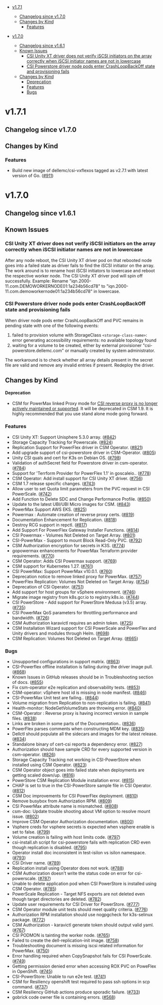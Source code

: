 - [v1.7.1](#v171)
  - [Changelog since v1.7.0](#changelog-since-v170)
  - [Changes by Kind](#changes-by-kind)
    - [Features](#features)
    
- [v1.7.0](#v170)
  - [Changelog since v1.6.1](#changelog-since-v161)
  - [Known Issues](#known-issues)
    - [CSI Unity XT driver does not verify iSCSI initiators on the array correctly when iSCSI initiator names are not in lowercase](#csi-unity-xt-driver-does-not-verify-iscsi-initiators-on-the-array-correctly-when-iscsi-initiator-names-are-not-in-lowercase) 
    - [CSI Powerstore driver node pods enter CrashLoopBackOff state and provisioning fails](#csi-powerstore-driver-node-pods-enter-crashloopbackoff-state-and-provisioning-fails)
  - [Changes by Kind](#changes-by-kind)
    - [Deprecation](#deprecation) 
    - [Features](#features)
    - [Bugs](#bugs)

# v1.7.1

## Changelog since v1.7.0

## Changes by Kind

### Features 
- Build new image of dellemc/csi-vxflexos tagged as v2.7.1 with latest version of Go. ([#911](https://github.com/dell/csm/issues/911))

# v1.7.0 

## Changelog since v1.6.1 

## Known Issues

### CSI Unity XT driver does not verify iSCSI initiators on the array correctly when iSCSI initiator names are not in lowercase 

After any node reboot, the CSI Unity XT driver pod on that rebooted node goes into a failed state as driver fails to find the iSCSI initiator on the array. The work around is to rename host iSCSI initiators to lowercase and reboot the respective worker node. The CSI Unity XT driver pod will spin off successfully. Example: Rename "iqn.2000-11.com.DEMOWORKERNODE01:1a234b56cd78" to "iqn.2000-11.com.demoworkernode01:1a234b56cd78" in lowercase. 

### CSI Powerstore driver node pods enter CrashLoopBackOff state and provisioning fails

When driver node pods enter CrashLoopBackOff and PVC remains in pending state with one of the following events:
  1. failed to provision volume with StorageClass `<storage-class-name>`: error generating accessibility requirements: no available topology found
  2. waiting for a volume to be created, either by external provisioner "csi-powerstore.dellemc.com" or manually created by system administrator. 

The workaround is to check whether all array details present in the secret file are valid and remove any invalid entries if present. Redeploy the driver.

## Changes by Kind 

#### Deprecation

- CSM for PowerMax linked Proxy mode for [CSI reverse proxy is no longer actively maintained or supported](https://dell.github.io/csm-docs/docs/csidriver/release/powermax/). It will be deprecated in CSM 1.9. It is highly recommended that you use stand alone mode going forward.

### Features 

- CSI Unity XT: Support Unisphere 5.3.0 array. ([#842](https://github.com/dell/csm/issues/842))
- Storage Capacity Tracking for Powerscale. ([#824](https://github.com/dell/csm/issues/824))
- Replication Support for PowerFlex driver in CSM Operator. ([#821](https://github.com/dell/csm/issues/821))
- Add upgrade support of csi-powerstore driver in CSM-Operator. ([#805](https://github.com/dell/csm/issues/805))
- Unity CSI quals and cert for K3s on Debian OS. ([#798](https://github.com/dell/csm/issues/798))
- Validation of authSecret field for Powerstore driver in csm-operator. ([#784](https://github.com/dell/csm/issues/784))
- Support for 'Terrform Provider for PowerFlex 1.1' in goscaleio.. ([#778](https://github.com/dell/csm/issues/778))
- CSM Operator: Add install support for CSI Unity XT driver. ([#756](https://github.com/dell/csm/issues/756))
- CSM 1.7 release specific changes. ([#743](https://github.com/dell/csm/issues/743))
- Allow user to set Quota limit parameters from the PVC request in CSI PowerScale. ([#742](https://github.com/dell/csm/issues/742))
- Add Function to Delete SDC and Change Performance Profile. ([#850](https://github.com/dell/csm/issues/850))
- Update to the latest UBI/UBI Micro images for CSM. ([#843](https://github.com/dell/csm/issues/843))
- PowerMax Support AWS EKS. ([#825](https://github.com/dell/csm/issues/825))
- Powermax : Automate creation of reverse proxy certs. ([#819](https://github.com/dell/csm/issues/819))
- Documentation Enhancement for Replication. ([#818](https://github.com/dell/csm/issues/818))
- Destroy RCG support in repctl. ([#817](https://github.com/dell/csm/issues/817))
- Add Support For PowerFlex Gateway Installer Functions. ([#814](https://github.com/dell/csm/issues/814))
- CSI Powermax - Volumes Not Deleted on Target Array. ([#801](https://github.com/dell/csm/issues/801))
- CSI-PowerMax - Support to mount Block Read-Only PVC. ([#792](https://github.com/dell/csm/issues/792))
- CSM Authorization encryption for secrets in K3S. ([#774](https://github.com/dell/csm/issues/774))
- gopowermax enhancements for PowerMax Terraform provider requirements. ([#770](https://github.com/dell/csm/issues/770))
- CSM Operator: Adds CSI Powermax support. ([#769](https://github.com/dell/csm/issues/769))
- CSM support for Kubernetes 1.27. ([#761](https://github.com/dell/csm/issues/761))
- CSI PowerMax: Support PowerMax v10.0.1. ([#760](https://github.com/dell/csm/issues/760))
- Deprecation notice to remove linked proxy for PowerMax. ([#757](https://github.com/dell/csm/issues/757))
- PowerFlex Replication: Volumes Not Deleted on Target Array. ([#754](https://github.com/dell/csm/issues/754))
- Deprecation of CSI Operator. ([#751](https://github.com/dell/csm/issues/751))
- Add support for host groups for vSphere environment. ([#746](https://github.com/dell/csm/issues/746))
- Migrate image registry from k8s.gcr.io to  registry.k8s.io. ([#744](https://github.com/dell/csm/issues/744))
- CSI PowerStore - Add support for PowerStore Medusa (v3.5) array. ([#735](https://github.com/dell/csm/issues/735))
- CSI PowerMax QoS parameters for throttling performance and bandwidth. ([#726](https://github.com/dell/csm/issues/726))
- CSM Authorization karavictl requires an admin token. ([#725](https://github.com/dell/csm/issues/725))
- CSM Installation Wizard support for CSI PowerScale and PowerFlex and Unity drivers and modules through Helm. ([#698](https://github.com/dell/csm/issues/698))
- CSM Replication: Volumes Not Deleted on Target Array. ([#665](https://github.com/dell/csm/issues/665))

### Bugs 

- Unsupported configurations in support matrix. ([#863](https://github.com/dell/csm/issues/863))
- CSI-Powerflex offline installation is failing during the driver image pull. ([#868](https://github.com/dell/csm/issues/868))
- Known Issues in GitHub releases should be in Troubleshooting section of docs. ([#855](https://github.com/dell/csm/issues/855))
- Fix csm-operator e2e replication and observability tests. ([#853](https://github.com/dell/csm/issues/853))
- CSM-operator: vSphere host id is missing in node manifest. ([#846](https://github.com/dell/csm/issues/846))
- CSI-PowerMax Unit test are failing.. ([#844](https://github.com/dell/csm/issues/844))
- Volume migration from Replication to non-replication is failing. ([#841](https://github.com/dell/csm/issues/841))
- Health-monitor: NodeGetVolumeStats are throwing error. ([#840](https://github.com/dell/csm/issues/840))
- CSM-Operator : Reverse proxy is having incorrect version in sample files. ([#838](https://github.com/dell/csm/issues/838))
- Links are broken in some parts of the Documentation.. ([#836](https://github.com/dell/csm/issues/836))
- PowerFlex parses comments when constructing MDM key. ([#835](https://github.com/dell/csm/issues/835))
- Dellctl should populate all the sidecars and images for the latest release. ([#834](https://github.com/dell/csm/issues/834))
- Standalone binary of cert-csi reports a dependency error. ([#827](https://github.com/dell/csm/issues/827))
- Authorization should have sample CRD for every supported version in csm-operator. ([#826](https://github.com/dell/csm/issues/826))
- Storage Capacity Tracking not working in CSI-PowerStore when installed using CSM Operator. ([#823](https://github.com/dell/csm/issues/823))
- CSM Operator object goes into failed state when deployments are getting scaled down/up. ([#816](https://github.com/dell/csm/issues/816))
- PowerStore CSM Replication Module installation error. ([#815](https://github.com/dell/csm/issues/815))
- CHAP is set to true in the CSI-PowerStore sample file in CSI Operator. ([#812](https://github.com/dell/csm/issues/812))
- CSM Doc improvements for CSI PowerFlex deployment. ([#810](https://github.com/dell/csm/issues/810))
- Remove busybox from Authorization RPM. ([#809](https://github.com/dell/csm/issues/809))
- CSI PowerMax attribute name is mismatched. ([#808](https://github.com/dell/csm/issues/808))
- csm-doc: Update trouble shooting about VM option to resolve mount issue. ([#802](https://github.com/dell/csm/issues/802))
- Improve CSM Operator Authorization documentation. ([#800](https://github.com/dell/csm/issues/800))
- Vsphere creds for vsphere secrets is expected when vsphere enable is set to false. ([#799](https://github.com/dell/csm/issues/799))
- Volume creation is failing with host limits code. ([#797](https://github.com/dell/csm/issues/797))
- csi-install.sh script for csi-powerstore fails with replication CRD even though replication is disabled. ([#795](https://github.com/dell/csm/issues/795))
- Operator install doc inconsistent in test-isilon vs isilon namespace. ([#793](https://github.com/dell/csm/issues/793))
- CSI Driver name. ([#789](https://github.com/dell/csm/issues/789))
- Replication install using Operator does not work. ([#788](https://github.com/dell/csm/issues/788))
- CSM Authorization doesn't write the status code on error for csi-powerscale. ([#787](https://github.com/dell/csm/issues/787))
- Unable to delete application pod when CSI PowerStore is installed using CSM Operator. ([#785](https://github.com/dell/csm/issues/785))
- PowerScale Replication - Target NFS exports are not deleted even though target directories are deleted. ([#782](https://github.com/dell/csm/issues/782))
- Update user requirements for CSI Driver for PowerStore. ([#777](https://github.com/dell/csm/issues/777))
- CSM Operator module unit tests should meet quality criteria. ([#776](https://github.com/dell/csm/issues/776))
- Authorization RPM installation should use nogpgcheck for k3s-selinux package. ([#772](https://github.com/dell/csm/issues/772))
- CSM Authorization - karavictl generate token should output valid yaml. ([#767](https://github.com/dell/csm/issues/767))
- CSI PODMON is tainting the worker node. ([#765](https://github.com/dell/csm/issues/765))
- Failed to create the dell-replication-init  image. ([#758](https://github.com/dell/csm/issues/758))
- Troubleshooting document is missing iscsi related information for PowerMax. ([#750](https://github.com/dell/csm/issues/750))
- Error handling required when CopySnapshot fails for CSI PowerScale. ([#749](https://github.com/dell/csm/issues/749))
- Getting permission denied error when accessing ROX PVC on PoweFlex in OpenShift. ([#745](https://github.com/dell/csm/issues/745))
- CSI-PowerStore: Unable to run e2e test. ([#741](https://github.com/dell/csm/issues/741))
- CSM for Resiliency openshift test required to pass ssh options in scp command. ([#737](https://github.com/dell/csm/issues/737))
- CSM Resiliency GitHub actions produce sporadic failure. ([#733](https://github.com/dell/csm/issues/733))
- gobrick code owner file is containing errors. ([#568](https://github.com/dell/csm/issues/568))
